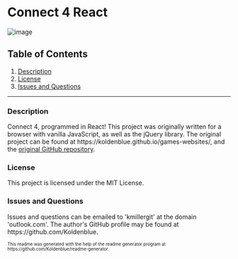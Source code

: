 # Connect 4 React

![image](https://img.shields.io/badge/license-MIT%20License-green)

## Table of Contents

1. <a href="#description">Description</a>
2. <a href="#license">License</a>
3. <a href="#questions">Issues and Questions</a>
<hr><h3 id='description'>Description</h3>
Connect 4, programmed in React! This project was originally written for a browser with vanilla JavaScript, as well as the jQuery library. The original project can be found at https://koldenblue.github.io/games-websites/, and the <a href='https://github.com/Koldenblue/games-websites'>original GitHub repository</a>.

<h3 id='license'>License</h3>
This project is licensed under the MIT License.

<h3 id='questions'>Issues and Questions</h3>
Issues and questions can be emailed to 'kmillergit' at the domain 'outlook.com'. The author's GitHub profile may be found at https://github.com/Koldenblue.<p><sub><sup>This readme was generated with the help of the readme generator program at https://github.com/Koldenblue/readme-generator.</sup></sub></p>